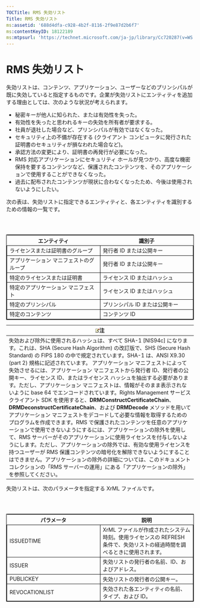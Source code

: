 ```yaml
---
TOCTitle: RMS 失効リスト
Title: RMS 失効リスト
ms:assetid: '688d4dfa-c928-4b2f-8116-2f9e87d2b6f7'
ms:contentKeyID: 18122189
ms:mtpsurl: 'https://technet.microsoft.com/ja-jp/library/Cc720287(v=WS.10)'
---
```


RMS 失効リスト
==============

失効リストは、コンテンツ、アプリケーション、ユーザーなどのプリンシパルが既に失効していると指定するものです。企業が失効リストにエンティティを追加する理由としては、次のような状況が考えられます。

-   秘密キーが他人に知られた、または有効性を失った。
-   有効性を失ったと思われるキーの失効を所有者が要求する。
-   社員が退社した場合など、プリンシパルが有効ではなくなった。
-   セキュリティ上の不備が存在する (クライアント コンピュータに発行された証明書のセキュリティが損なわれた場合など)。
-   承認方法の変更により、証明書の再発行が必要になった。
-   RMS 対応アプリケーションにセキュリティ ホールが見つかり、高度な機密保持を要するコンテンツなど、保護されたコンテンツを、そのアプリケーションで使用することができなくなった。
-   過去に配布されたコンテンツが現状に合わなくなったため、今後は使用されないようにしたい。

次の表は、失効リストに指定できるエンティティと、各エンティティを識別するための情報の一覧です。

###  

 
<table style="border:1px solid black;">
<colgroup>
<col width="50%" />
<col width="50%" />
</colgroup>
<thead>
<tr class="header">
<th>エンティティ</th>
<th>識別子</th>
</tr>
</thead>
<tbody>
<tr class="odd">
<td style="border:1px solid black;">ライセンスまたは証明書のグループ</td>
<td style="border:1px solid black;">発行者 ID または公開キー</td>
</tr>
<tr class="even">
<td style="border:1px solid black;">アプリケーション マニフェストのグループ</td>
<td style="border:1px solid black;">発行者 ID または公開キー</td>
</tr>
<tr class="odd">
<td style="border:1px solid black;">特定のライセンスまたは証明書</td>
<td style="border:1px solid black;">ライセンス ID またはハッシュ</td>
</tr>
<tr class="even">
<td style="border:1px solid black;">特定のアプリケーション マニフェスト</td>
<td style="border:1px solid black;">ライセンス ID またはハッシュ</td>
</tr>
<tr class="odd">
<td style="border:1px solid black;">特定のプリンシパル</td>
<td style="border:1px solid black;">プリンシパル ID または公開キー</td>
</tr>
<tr class="even">
<td style="border:1px solid black;">特定のコンテンツ</td>
<td style="border:1px solid black;">コンテンツ ID</td>
</tr>
</tbody>
</table>
  
| ![](images/Cc720287.note(WS.10).gif)注                                                                                                                                                                                                                                                                                                                                                                                                                                                                                                                                                                                                                                                                                                                                                                                                                                                                                                                                                                                                                                                                                                                                                                                                                                               |  
|-------------------------------------------------------------------------------------------------------------------------------------------------------------------------------------------------------------------------------------------------------------------------------------------------------------------------------------------------------------------------------------------------------------------------------------------------------------------------------------------------------------------------------------------------------------------------------------------------------------------------------------------------------------------------------------------------------------------------------------------------------------------------------------------------------------------------------------------------------------------------------------------------------------------------------------------------------------------------------------------------------------------------------------------------------------------------------------------------------------------------------------------------------------------------------------------------------------------------------------------------------------------------------------------------------------------|  
| 失効および除外に使用されるハッシュは、すべて SHA-1 \[NIS94c\] になります。これは、SHA (Secure Hash Algorithm) の改訂版で、SHS (Secure Hash Standard) の FIPS 180 の中で規定されています。SHA-1 は、ANSI X9.30 (part 2) 規格に記述されています。 アプリケーション マニフェストによって失効させるには、アプリケーション マニフェストから発行者 ID、発行者の公開キー、ライセンス ID、またはライセンス ハッシュを抽出する必要があります。ただし、アプリケーション マニフェストは、情報がそのまま表示されないように base 64 でエンコードされています。Rights Management サービス クライアント SDK を使用すると、**DRMConstructCertificateChain**、**DRMDeconstructCertificateChain**、および **DRMDecode** メソッドを用いてアプリケーション マニフェストをデコードして必要な情報を取得するためのプログラムを作成できます。RMS で保護されたコンテンツを任意のアプリケーションで使用できないようにするには、アプリケーションの除外を使用して、RMS サーバーがそのアプリケーションに使用ライセンスを付与しないようにします。ただし、アプリケーションの除外では、有効な使用ライセンスを持つユーザーが RMS 保護コンテンツの暗号化を解除できないようにすることはできません。アプリケーションの除外の詳細については、このドキュメント コレクションの「RMS サーバーの運用」にある「アプリケーションの除外」を参照してください。 |
  
失効リストは、次のパラメータを指定する XrML ファイルです。
  
###  

 
<table style="border:1px solid black;">
<colgroup>
<col width="50%" />
<col width="50%" />
</colgroup>
<thead>
<tr class="header">
<th>パラメータ</th>
<th>説明</th>
</tr>
</thead>
<tbody>
<tr class="odd">
<td style="border:1px solid black;">ISSUEDTIME</td>
<td style="border:1px solid black;">XrML ファイルが作成されたシステム時刻。使用ライセンスの REFRESH 条件で、失効リストの経過時間を調べるときに使用されます。</td>
</tr>
<tr class="even">
<td style="border:1px solid black;">ISSUER</td>
<td style="border:1px solid black;">失効リストの発行者の名前、ID、およびアドレス。</td>
</tr>
<tr class="odd">
<td style="border:1px solid black;">PUBLICKEY</td>
<td style="border:1px solid black;">失効リストの発行者の公開キー。</td>
</tr>
<tr class="even">
<td style="border:1px solid black;">REVOCATIONLIST</td>
<td style="border:1px solid black;">失効された各エンティティの名前、タイプ、および ID。</td>
</tr>
</tbody>
</table>
